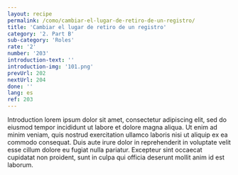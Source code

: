 ```yaml
---
layout: recipe
permalink: /como/cambiar-el-lugar-de-retiro-de-un-registro/
title: 'Cambiar el lugar de retiro de un registro'
category: '2. Part B'
sub-category: 'Roles'
rate: '2'
number: '203'
introduction-text: ''
introduction-img: '101.png'
prevUrl: 202
nextUrl: 204
done: ''
lang: es
ref: 203
---
```


Introduction lorem ipsum dolor sit amet, consectetur adipiscing elit, sed do eiusmod tempor incididunt ut labore et dolore magna aliqua. Ut enim ad minim veniam, quis nostrud exercitation ullamco laboris nisi ut aliquip ex ea commodo consequat. Duis aute irure dolor in reprehenderit in voluptate velit esse cillum dolore eu fugiat nulla pariatur. Excepteur sint occaecat cupidatat non proident, sunt in culpa qui officia deserunt mollit anim id est laborum.
